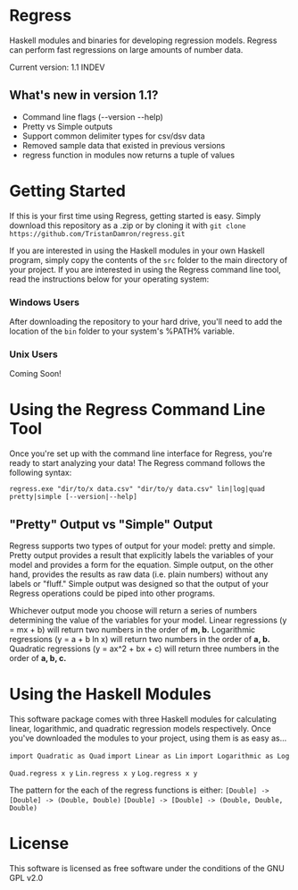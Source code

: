 # Regress
Haskell modules and binaries for developing regression models. Regress can perform fast regressions on large amounts of number data.

Current version: 1.1 INDEV

## What's new in version 1.1?
* Command line flags (--version --help)
* Pretty vs Simple outputs
* Support common delimiter types for csv/dsv data
* Removed sample data that existed in previous versions
* regress function in modules now returns a tuple of values

# Getting Started
If this is your first time using Regress, getting started is easy. Simply download this repository as a .zip or by cloning it with `git clone https://github.com/TristanDamron/regress.git`

If you are interested in using the Haskell modules in your own Haskell program, simply copy the contents of the `src` folder to the main directory of your project. If you are interested in using the Regress command line tool, read the instructions below for your operating system:

### Windows Users 
After downloading the repository to your hard drive, you'll need to add the location of the `bin` folder to your system's %PATH% variable. 

### Unix Users
Coming Soon!

# Using the Regress Command Line Tool
Once you're set up with the command line interface for Regress, you're ready to start analyzing your data! The Regress command follows the following syntax:

`regress.exe "dir/to/x data.csv" "dir/to/y data.csv" lin|log|quad pretty|simple [--version|--help]`

## "Pretty" Output vs "Simple" Output
Regress supports two types of output for your model: pretty and simple. Pretty output provides a result that explicitly labels the variables of your model and provides a form for the equation. Simple output, on the other hand, provides the results as raw data (i.e. plain numbers) without any labels or "fluff." Simple output was designed so that the output of your Regress operations could be piped into other programs.

Whichever output mode you choose will return a series of numbers determining the value of the variables for your model. Linear regressions (y = mx + b) will return two numbers in the order of **m, b.** Logarithmic regressions (y = a + b ln x) will return two numbers in the order of **a, b.** Quadratic regressions (y = ax^2 + bx + c) will return three numbers in the order of **a, b, c.**

# Using the Haskell Modules
This software package comes with three Haskell modules for calculating linear, logarithmic, and quadratic regression models respectively. Once you've downloaded the modules to your project, using them is as easy as...

`import Quadratic as Quad`
`import Linear as Lin`
`import Logarithmic as Log`

`Quad.regress x y`
`Lin.regress x y`
`Log.regress x y`

The pattern for the each of the regress functions is either:
`[Double] -> [Double] -> (Double, Double)`
`[Double] -> [Double] -> (Double, Double, Double)`

# License
This software is licensed as free software under the conditions of the GNU GPL v2.0